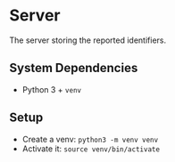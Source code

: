 # Server
The server storing the reported identifiers.

## System Dependencies
* Python 3 + `venv`

## Setup
* Create a venv: `python3 -m venv venv`
* Activate it: `source venv/bin/activate`
